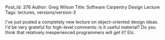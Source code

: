 Post_Id: 376
Author: Greg Wilson
Title: Software Carpentry Design Lecture
Tags: lectures, versions/version-3

<p>I've just posted a completely new lecture on object-oriented design ideas.  I'd be very grateful for high-level comments: is it useful material?  Do you think that relatively inexperienced programmers will get it?  Etc.</p>
